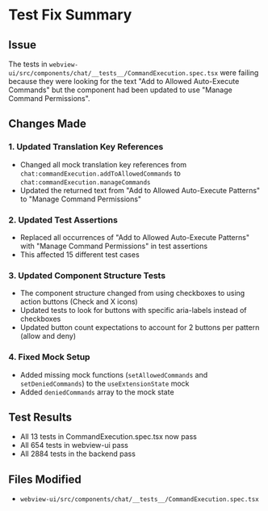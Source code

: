 # Test Fix Summary

## Issue

The tests in `webview-ui/src/components/chat/__tests__/CommandExecution.spec.tsx` were failing because they were looking for the text "Add to Allowed Auto-Execute Commands" but the component had been updated to use "Manage Command Permissions".

## Changes Made

### 1. Updated Translation Key References

- Changed all mock translation key references from `chat:commandExecution.addToAllowedCommands` to `chat:commandExecution.manageCommands`
- Updated the returned text from "Add to Allowed Auto-Execute Patterns" to "Manage Command Permissions"

### 2. Updated Test Assertions

- Replaced all occurrences of "Add to Allowed Auto-Execute Patterns" with "Manage Command Permissions" in test assertions
- This affected 15 different test cases

### 3. Updated Component Structure Tests

- The component structure changed from using checkboxes to using action buttons (Check and X icons)
- Updated tests to look for buttons with specific aria-labels instead of checkboxes
- Updated button count expectations to account for 2 buttons per pattern (allow and deny)

### 4. Fixed Mock Setup

- Added missing mock functions (`setAllowedCommands` and `setDeniedCommands`) to the `useExtensionState` mock
- Added `deniedCommands` array to the mock state

## Test Results

- All 13 tests in CommandExecution.spec.tsx now pass
- All 654 tests in webview-ui pass
- All 2884 tests in the backend pass

## Files Modified

- `webview-ui/src/components/chat/__tests__/CommandExecution.spec.tsx`
